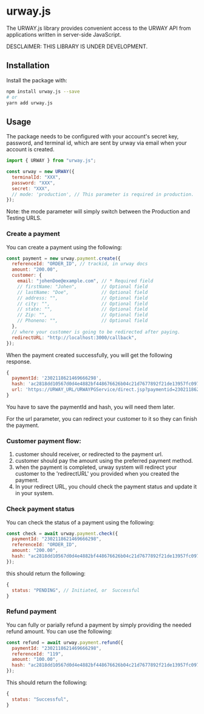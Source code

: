 # urway.js

The URWAY.js library provides convenient access to the URWAY API from
applications written in server-side JavaScript.

DESCLAIMER: THIS LIBRARY IS UNDER DEVELOPMENT.

## Installation

Install the package with:

```sh
npm install urway.js --save
# or
yarn add urway.js
```

## Usage

The package needs to be configured with your account's secret key, password, and terminal id, which are sent by urway via email when your account is created.

```js
import { URWAY } from "urway.js";

const urway = new URWAY({
  terminalId: "XXX",
  password: "XXX",
  secret: "XXX",
  // mode: 'production', // This parameter is required in production.
});
```

Note: the mode parameter will simply switch between the Production and Testing URLS.

### Create a payment

You can create a payment using the following:

```js
const payment = new urway.payment.create({
  referenceId: "ORDER_ID", // trackid, in urway docs
  amount: "200.00",
  customer: {
    email: "johenDoe@example.com", // * Required field
    // firstName: "Johen",         // Optional field
    // lastName: "Doe",            // Optional field
    // address: "",                // Optional field
    // city: "",                   // Optional field
    // state: "",                  // Optional field
    // Zip: "",                    // Optional field
    // Phoneno: "",                // Optional field
  },
  // where your customer is going to be redirected after paying.
  redirectURL: "http://localhost:3000/callback",
});
```

When the payment created successfully, you will get the following response.

```js
{
  paymentId: '2302118621469666298',
  hash: 'ac2818dd10567d0d4e4882bf448676626b04c21d7677892f21de13957fc0971c',
  url: 'https://URWAY_URL/URWAYPGService/direct.jsp?paymentid=2302118621469666298'
}
```

You have to save the paymentId and hash, you will need them later.

For the url parameter, you can redirect your customer to it so they can finish the payment.

### Customer payment flow:

1. customer should receiver, or redirected to the payment url.
2. customer should pay the amount using the preferred payment method.
3. when the payment is completed, urway system will redirect your customer to the 'redirectURL' you provided when you created the payment.
4. In your redirect URL, you chould check the payment status and update it in your system.

### Check payment status

You can check the status of a payment using the following:

```js
const check = await urway.payment.check({
  paymentId: "2302118621469666298",
  referenceId: "ORDER_ID",
  amount: "200.00",
  hash: "ac2818dd10567d0d4e4882bf448676626b04c21d7677892f21de13957fc0971c",
});
```

this should return the following:

```js
{
  status: "PENDING", // Initiated, or  Successful
}
```

### Refund payment

You can fully or parially refund a payment by simply providing the needed refund amount.
You can use the following:

```js
const refund = await urway.payment.refund({
  paymentId: "2302118621469666298",
  referenceId: "119",
  amount: "100.00",
  hash: "ac2818dd10567d0d4e4882bf448676626b04c21d7677892f21de13957fc0971c",
});
```

This should return the following:

```js
{
  status: "Successful",
}
```
